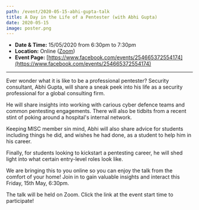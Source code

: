 ```yaml
---
path: /event/2020-05-15-abhi-gupta-talk
title: A Day in the Life of a Pentester (with Abhi Gupta)
date: 2020-05-15
image: poster.png
---
```


- **Date & Time:** 15/05/2020 from 6:30pm to 7:30pm
- **Location:** Online ([Zoom](https://unimelb.zoom.us/j/99484183428?pwd=R0YwZ3ZybWs0UW9DM0pDNG15Z1Ntdz09))
- **Event Page:** [https://www.facebook.com/events/254665372554174](https://www.facebook.com/events/254665372554174)

---

Ever wonder what it is like to be a professional pentester? Security consultant, Abhi Gupta, will share a sneak peek into his life as a security professional for a global consulting firm.

He will share insights into working with carious cyber defence teams and common pentesting engagements. There will also be tidbits from a recent stint of poking around a hospital's internal network.

Keeping MISC member sin mind, Abhi will also share advice for students including things he did, and wishes he had done, as a student to help him in his career.

Finally, for students looking to kickstart a pentesting career, he will shed light into what certain entry-level roles look like.

We are bringing this to you online so you can enjoy the talk from the comfort of your home! Join in to gain valuable insights and interact this Friday, 15th May, 6:30pm.

The talk will be held on Zoom. Click the link at the event start time to participate!
